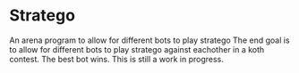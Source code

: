 # Stratego
An arena program to allow for different bots to play stratego
The end goal is to allow for different bots to play stratego against eachother in a koth contest. The best bot wins.
This is still a work in progress.
